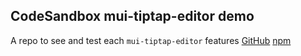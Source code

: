 ## CodeSandbox mui-tiptap-editor demo

A repo to see and test each `mui-tiptap-editor` features
[GitHub](https://github.com/tiavina-mika/mui-tiptap-editor)
[npm](https://www.npmjs.com/package/mui-tiptap-editor)
